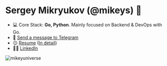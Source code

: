 <h1 align="left">Sergey Mikryukov (@mikeys) 👋</h1>

- 💻 Core Stack: **Go, Python**. Mainly focused on Backend & DevOps with Go.
- 📧 <a href="https://t.me/mikeys"  target="blank">Send a message to Telegram</a>
- 😉 <a href="https://drive.google.com/drive/folders/1we_w0diPLr-58hKdw3IVsjVV2Pn0s91E?usp=sharing"  target="blank">Resume</a> (<a href="https://mikeyuni.notion.site/About-Me-f5f5bc7a510b4a56b87b37b59076d86d"  target="blank">In detail</a>)
- 👨‍💻 <a href="https://www.linkedin.com/in/sergey-mikryukov-838272229/"  target="blank">LinkedIn</a>

<p>&nbsp;<img align="left" src="https://github-readme-stats.vercel.app/api?username=mikeyuniverse&show_icons=true&hide_title=true" alt="mikeyuniverse" /></p>
